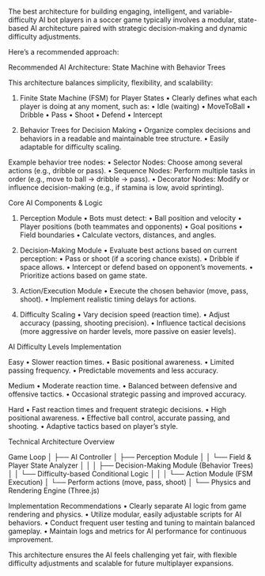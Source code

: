 The best architecture for building engaging, intelligent, and variable-difficulty AI bot players in a soccer game typically involves a modular, state-based AI architecture paired with strategic decision-making and dynamic difficulty adjustments.

Here’s a recommended approach:

Recommended AI Architecture: State Machine with Behavior Trees

This architecture balances simplicity, flexibility, and scalability:

1. Finite State Machine (FSM) for Player States
	•	Clearly defines what each player is doing at any moment, such as:
	•	Idle (waiting)
	•	MoveToBall
	•	Dribble
	•	Pass
	•	Shoot
	•	Defend
	•	Intercept

2. Behavior Trees for Decision Making
	•	Organize complex decisions and behaviors in a readable and maintainable tree structure.
	•	Easily adaptable for difficulty scaling.

Example behavior tree nodes:
	•	Selector Nodes: Choose among several actions (e.g., dribble or pass).
	•	Sequence Nodes: Perform multiple tasks in order (e.g., move to ball → dribble → pass).
	•	Decorator Nodes: Modify or influence decision-making (e.g., if stamina is low, avoid sprinting).

Core AI Components & Logic

1. Perception Module
	•	Bots must detect:
	•	Ball position and velocity
	•	Player positions (both teammates and opponents)
	•	Goal positions
	•	Field boundaries
	•	Calculate vectors, distances, and angles.

2. Decision-Making Module
	•	Evaluate best actions based on current perception:
	•	Pass or shoot (if a scoring chance exists).
	•	Dribble if space allows.
	•	Intercept or defend based on opponent’s movements.
	•	Prioritize actions based on game state.

3. Action/Execution Module
	•	Execute the chosen behavior (move, pass, shoot).
	•	Implement realistic timing delays for actions.

4. Difficulty Scaling
	•	Vary decision speed (reaction time).
	•	Adjust accuracy (passing, shooting precision).
	•	Influence tactical decisions (more aggressive on harder levels, more passive on easier levels).

AI Difficulty Levels Implementation

Easy
	•	Slower reaction times.
	•	Basic positional awareness.
	•	Limited passing frequency.
	•	Predictable movements and less accuracy.

Medium
	•	Moderate reaction time.
	•	Balanced between defensive and offensive tactics.
	•	Occasional strategic passing and improved accuracy.

Hard
	•	Fast reaction times and frequent strategic decisions.
	•	High positional awareness.
	•	Effective ball control, accurate passing, and shooting.
	•	Adaptive tactics based on player’s style.

Technical Architecture Overview

Game Loop
   │
   ├── AI Controller
   │     ├── Perception Module
   │     │      └── Field & Player State Analyzer
   │     │
   │     ├── Decision-Making Module (Behavior Trees)
   │     │      └── Difficulty-based Conditional Logic
   │     │
   │     └── Action Module (FSM Execution)
   │            └── Perform actions (move, pass, shoot)
   │
   └── Physics and Rendering Engine (Three.js)

Implementation Recommendations
	•	Clearly separate AI logic from game rendering and physics.
	•	Utilize modular, easily adjustable scripts for AI behaviors.
	•	Conduct frequent user testing and tuning to maintain balanced gameplay.
	•	Maintain logs and metrics for AI performance for continuous improvement.

This architecture ensures the AI feels challenging yet fair, with flexible difficulty adjustments and scalable for future multiplayer expansions.
